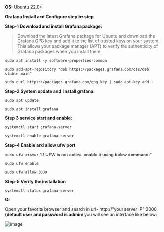 **OS:** Ubuntu 22.04

**Grafana Install and Configure step by step**

**Step-1 Download and install Grafana package:**
> Download the latest Grafana package for Ubuntu and download the Grafana GPG key and add it to the list of trusted keys on your system. This allows your package manager (APT) to verify the authenticity of Grafana packages when you install them.

`sudo apt install -y software-properties-common`

`sudo add-apt-repository "deb https://packages.grafana.com/oss/deb stable main"`

`sudo curl https://packages.grafana.com/gpg.key | sudo apt-key add -`


**Step-2 System update and  Install grafana:**

`sudo apt update`

`sudo apt install grafana`

**Step 3 service start and enable:**

`systemctl start grafana-server`

`systemctl enable grafana-server`

**Step-4 Enable and allow ufw port**

`sudo ufw status`  "If UFW is not active, enable it using below command:"

`sudo ufw enable`

`sudo ufw allow 3000`

**Step-5 Verify the installation**

`systemctl status grafana-server`

**Or**

Open your favorite browser and search in url- http://"your server IP":3000 **(default user and password is admin)** you will see an interface like below:

![image](https://github.com/user-attachments/assets/8f9aa53d-0931-47d8-9525-38e6dfa65eca)
